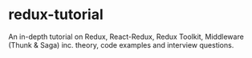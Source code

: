 # redux-tutorial
An in-depth tutorial on Redux, React-Redux, Redux Toolkit, Middleware (Thunk &amp; Saga) inc. theory, code examples and interview questions.
